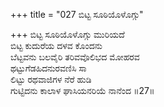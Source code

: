 +++
title = "027 ಬಿಟ್ಟ ಸೂಠಿಯೊಳೊಗ್ಗು"

+++
ಬಿಟ್ಟ ಸೂಠಿಯೊಳೊಗ್ಗು ಮುರಿಯದೆ  
ಬಿಟ್ಟ ಕುದುರೆಯ ದಳವ ಕೊಂದನು  
ಬೆಟ್ಟವನು ಬಲವೈರಿ ತರಿವವೊಲಿಭದ ಮೋಹರವ  
ಥಟ್ಟುಗೆಡಹಿದನುರವಣಿಸಿ ಸಾ  
ಲಿಟ್ಟು ರಥವಾಜಿಗಳ ನೆರೆ ಹುಡಿ  
ಗುಟ್ಟಿದನು ಕಾಲಾಳ ಘಾಸಿಯನರಿಯೆ ನಾನೆಂದ      ॥27॥